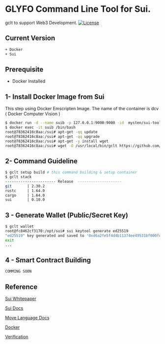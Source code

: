 # GLYFO Command Line Tool for Sui.

gclt to support Web3 Development.
[![License](https://img.shields.io/badge/License-Apache_2.0-blue.svg)](https://opensource.org/licenses/Apache-2.0)

## Current Version 

```bash
+ Docker
+ Sui 
```
## Prerequisite 

+ Docker Installed

## 1- Install Docker Image from Sui 

This step using Docker Emscripten Image. The name of the container is dcv  ( Docker Computer Vision  ) 
```bash
$ docker run -d --name suib -p 127.0.0.1:9000:9000 -id  mysten/sui-tools:devnet
$ docker exec -it suib /bin/bash
root@78362416c8aa:/sui# apt-get -qq update
root@78362416c8aa:/sui# apt-get -qq upgrade
root@78362416c8aa:/sui# apt-get -y install wget
root@78362416c8aa:/sui# wget -O /usr/local/bin/gclt https://github.com/glyfo/glyclt-sui/releases/download/v0.3.5/gclt

```
## 2- Command Guideline 

```bash
$ gclt setup build # this command building & setup container 
$ gclt stack
----------------------- Release  --------------------
git       | 2.30.2
rustc     | 1.64.0
cargo     | 1.64.0
sui       | 0.10.0
```
## 3 - Generate Wallet (Public/Secret Key)  

```bash
$ gclt wallet
root@fc8462cf3170:/opt/sui# sui keytool generate ed25519
"ed25519" key generated and saved to '0xd6a2fe5f4d4b11374ee49531bf000fef2c9e6548.key'
exit
...
```

## 4 - Smart Contract Building 

```bash
COMMING SOON 
```

## Reference

[Sui Whitepaper](https://github.com/MystenLabs/sui/blob/main/doc/paper/sui.pdf)

[Sui Docs](https://sui.io/)

[Move Language Docs](https://move-book.com)

[Docker](https://docker.com)

[Verification](https://link.springer.com/content/pdf/10.1007/978-3-030-53288-8.pdf)


